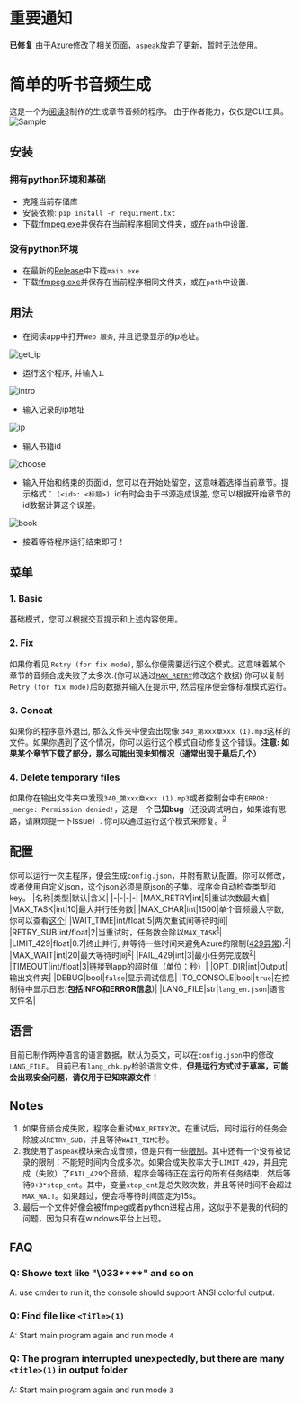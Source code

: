 # 重要通知

**已修复**
由于Azure修改了相关页面，`aspeak`放弃了更新，暂时无法使用。

# 简单的听书音频生成

这是一个为[阅读3](https://github.com/gedoor/legado)制作的生成章节音频的程序。
由于作者能力，仅仅是CLI工具。
![Sample](images/intro.png)

## 安装

### 拥有python环境和基础

- 克隆当前存储库
- 安装依赖: `pip install -r requirment.txt`
- 下载[ffmpeg.exe](https://www.gyan.dev/ffmpeg/builds/ffmpeg-release-essentials.7z)并保存在当前程序相同文件夹，或在`path`中设置.

### 没有python环境

- 在最新的[Release](https://github.com/flt6/Read_tts/releases/latest)中下载`main.exe`
- 下载[ffmpeg.exe](https://www.gyan.dev/ffmpeg/builds/ffmpeg-release-essentials.7z)并保存在当前程序相同文件夹，或在`path`中设置.

## 用法

- 在阅读app中打开`Web 服务`, 并且记录显示的ip地址。

![get_ip](images/get_ip.png)

- 运行这个程序, 并输入`1`.

![intro](images/intro.png)

- 输入记录的ip地址

![ip](images/ip.png)

- 输入书籍id

![choose](images/choose.png)

- 输入开始和结束的页面id，您可以在开始处留空，这意味着选择当前章节。提示格式： `(<id>: <标题>)`. id有时会由于书源造成误差, 您可以根据开始章节的id数据计算这个误差。

![book](images/book.png)

- 接着等待程序运行结束即可！

## 菜单

### 1. Basic

基础模式，您可以根据交互提示和上述内容使用。

### 2. Fix

如果你看见 `Retry (for fix mode)`, 那么你便需要运行这个模式。这意味着某个章节的音频合成失败了太多次.(你可以通过[`MAX_RETRY`](#configurations)修改这个数据) 你可以复制 `Retry (for fix mode)`后的数据并输入在提示中, 然后程序便会像标准模式运行。

### 3. Concat

如果你的程序意外退出, 那么文件夹中便会出现像 `340_第xxx章xxx (1).mp3`这样的文件。如果你遇到了这个情况，你可以运行这个模式自动修复这个错误。**注意: 如果某个章节下载了部分，那么可能出现未知情况（通常出现于最后几个）**

### 4. Delete temporary files

如果你在输出文件夹中发现`340_第xxx章xxx (1).mp3`或者控制台中有`ERROR: _merge: Permission denied!`，这是一个**已知bug**（还没调试明白，如果谁有思路，请麻烦提一下Issue）. 你可以通过运行这个模式来修复。<sup>[3](#Notes)</sup>

## 配置

你可以运行一次主程序，便会生成`config.json`，并附有默认配置。你可以修改，或者使用自定义json，这个json必须是原json的子集。程序会自动检查类型和key。
|名称|类型|默认|含义|
|-|-|-|-|
|MAX_RETRY|int|5|重试次数最大值|
|MAX_TASK|int|10|最大并行任务数|
|MAX_CHAR|int|1500|单个音频最大字数, 你可以查看[这个](https://github.com/kxxt/aspeak#limitations)|
|WAIT_TIME|int/float|5|两次重试间等待时间|
|RETRY_SUB|int/float|2|当重试时，任务数会除以`MAX_TASK`<sup>[1](#Notes)</sup>|
|LIMIT_429|float|0.7|终止并行, 并等待一些时间来避免Azure的限制([429异常](https://developer.mozilla.org/zh-CN/docs/Web/HTTP/Status/429)).<sup>[2](#Notes)</sup>|
|MAX_WAIT|int|20|最大等待时间<sup>[2](#Notes)</sup>|
|FAIL_429|int|3|最小任务完成数<sup>[2](#Notes)</sup>|
|TIMEOUT|int/float|3|链接到app的超时值（单位：秒）|
|OPT_DIR|int|Output|输出文件夹|
|DEBUG|bool|`false`|显示调试信息|
|TO_CONSOLE|bool|`true`|在控制待中显示日志(**包括INFO和ERROR信息**)|
|LANG_FILE|str|`lang_en.json`|语言文件名|

## 语言

目前已制作两种语言的语言数据，默认为英文，可以在`config.json`中的修改`LANG_FILE`。
目前已有`lang_chk.py`检验语言文件，**但是运行方式过于草率，可能会出现安全问题，请仅用于已知来源文件！**

## Notes

1. 如果音频合成失败，程序会重试`MAX_RETRY`次。在重试后，同时运行的任务会除被以`RETRY_SUB`，并且等待`WAIT_TIME`秒。
2. 我使用了`aspeak`模块来合成音频，但是只有一些[限制](https://github.com/kxxt/aspeak#limitations)。其中还有一个没有被记录的限制：不能短时间内合成多次。如果合成失败率大于`LIMIT_429`，并且完成（失败）了`FAIL_429`个音频，程序会等待正在运行的所有任务结束，然后等待`9+3*stop_cnt`。其中，变量`stop_cnt`是总失败次数，并且等待时间不会超过`MAX_WAIT`。如果超过，便会将等待时间固定为15s。
3. 最后一个文件好像会被ffmpeg或者python进程占用，这似乎不是我的代码的问题，因为只有在windows平台上出现。

## FAQ

### Q: Showe text like "\033****" and so on

A: use cmder to run it, the console should support ANSI colorful output.

### Q: Find file like `<TiTle>(1)`

A: Start main program again and run mode `4`

### Q: The program interrupted unexpectedly, but there are many `<title>(1)` in output folder

A: Start main program again and run mode `3`
